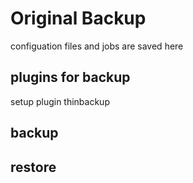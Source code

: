 # Original Backup
configuation files and jobs are saved here

## plugins for backup
setup plugin thinbackup

## backup

## restore




